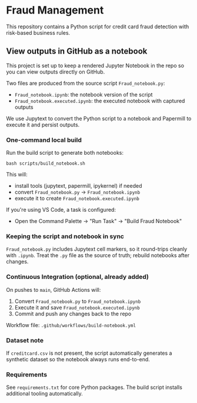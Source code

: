 # Fraud Management

This repository contains a Python script for credit card fraud detection with risk-based business rules.

## View outputs in GitHub as a notebook

This project is set up to keep a rendered Jupyter Notebook in the repo so you can view outputs directly on GitHub.

Two files are produced from the source script `Fraud_notebook.py`:

- `Fraud_notebook.ipynb`: the notebook version of the script
- `Fraud_notebook.executed.ipynb`: the executed notebook with captured outputs

We use Jupytext to convert the Python script to a notebook and Papermill to execute it and persist outputs.

### One-command local build

Run the build script to generate both notebooks:

```
bash scripts/build_notebook.sh
```

This will:
- install tools (jupytext, papermill, ipykernel) if needed
- convert `Fraud_notebook.py` -> `Fraud_notebook.ipynb`
- execute it to create `Fraud_notebook.executed.ipynb`

If you're using VS Code, a task is configured:
- Open the Command Palette → "Run Task" → "Build Fraud Notebook"

### Keeping the script and notebook in sync

`Fraud_notebook.py` includes Jupytext cell markers, so it round-trips cleanly with `.ipynb`. Treat the `.py` file as the source of truth; rebuild notebooks after changes.

### Continuous Integration (optional, already added)

On pushes to `main`, GitHub Actions will:
1. Convert `Fraud_notebook.py` to `Fraud_notebook.ipynb`
2. Execute it and save `Fraud_notebook.executed.ipynb`
3. Commit and push any changes back to the repo

Workflow file: `.github/workflows/build-notebook.yml`

### Dataset note

If `creditcard.csv` is not present, the script automatically generates a synthetic dataset so the notebook always runs end-to-end.

### Requirements

See `requirements.txt` for core Python packages. The build script installs additional tooling automatically.
